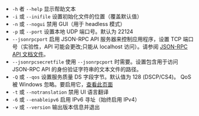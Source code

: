 
[comment]: # (这是一个用于多个文档的包含文件)

- `-h` 者 `--help`           显示帮助文本         
- `-i` 或 `--inifile` 设置初始化文件的位置（覆盖默认值）
- `-n` 或 `--nogui` 禁用 GUI（用于 headless 模式）                      
- `-p` 或 `--port` 设置本地 UDP 端口号。默认为 22124
- `--jsonrpcport` 启用 JSON-RPC API 服务器来控制应用程序，设置 TCP 端口号（实验性，API 可能会更改;只能从 localhost 访问）。请参阅 [JSON-RPC API 文档文件](https://github.com/jamulussoftware/jamulus/blob/master/docs/JSON-RPC.md)。
- `--jsonrpcsecretfile` 使用 `--jsonrpcport` 时需要。设置包含用于访问 JSON-RPC API 的身份验证字符串的文本文件的路径。
- `-Q` 或 `--qos` 设置服务质量 DS 字段字节。默认值为 128 (DSCP/CS4)。 QoS 被 Windows 忽略。要启用它，[查看此页面](QOS-Windows)
- `-t` 或 `--notranslation` 禁用 UI 语言翻译
- `-6` 或 `--enableipv6` 启用 IPv6 寻址（始终启用 IPv4）
- `-v` 或 `--version` 输出版本信息并退出
